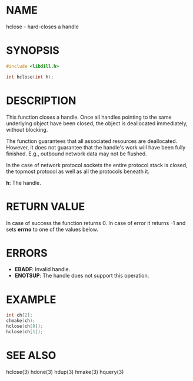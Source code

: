 # NAME

hclose - hard-closes a handle

# SYNOPSIS

```c
#include <libdill.h>

int hclose(int h);
```

# DESCRIPTION

This function closes a handle. Once all handles pointing to the same
underlying object have been closed, the object is deallocated
immediately, without blocking.

The  function  guarantees that all associated resources are
deallocated. However, it does not guarantee that the handle's work
will have been fully finished. E.g., outbound network data may not
be flushed.

In the case of network protocol sockets the entire protocol stack
is closed, the topmost protocol as well as all the protocols
beneath it.

**h**: The handle.

# RETURN VALUE

In case of success the function returns 0. In case of error it returns -1 and sets **errno** to one of the values below.

# ERRORS

* **EBADF**: Invalid handle.
* **ENOTSUP**: The handle does not support this operation.

# EXAMPLE

```c
int ch[2];
chmake(ch);
hclose(ch[0]);
hclose(ch[1]);
```
# SEE ALSO

hclose(3) hdone(3) hdup(3) hmake(3) hquery(3) 
